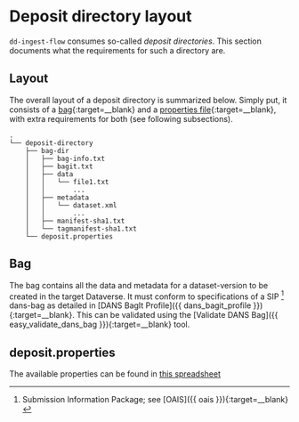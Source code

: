 Deposit directory layout
========================

`dd-ingest-flow` consumes so-called *deposit directories*. This section documents what
the requirements for such a directory are.

Layout
------
The overall layout of a deposit directory is summarized below. Simply put, it consists of a
[bag]{:target=__blank} and a [properties file]{:target=__blank}, with extra requirements for both 
(see following subsections).

    .
    └── deposit-directory
        ├── bag-dir
        │   ├── bag-info.txt
        │   ├── bagit.txt
        │   ├── data
        │   │   └── file1.txt
        │   │       ...
        │   ├── metadata
        │   │   └── dataset.xml
        │   │       ...
        │   ├── manifest-sha1.txt
        │   └── tagmanifest-sha1.txt
        └── deposit.properties

Bag
---
The bag contains all the data and metadata for a dataset-version to be created in the target Dataverse.
It must conform to specifications of a SIP [^1] dans-bag as detailed in [DANS BagIt Profile]({{ dans_bagit_profile }}){:target=__blank}.
This can be validated using the [Validate DANS Bag]({{ easy_validate_dans_bag }}){:target=__blank} tool.

deposit.properties
------------------
The available properties can be found in [this spreadsheet](./deposit-properties.ods)


[bag]: https://tools.ietf.org/html/rfc8493
[properties file]: https://en.wikipedia.org/wiki/.properties

[^1]: Submission Information Package; see [OAIS]({{ oais }}){:target=__blank}

